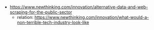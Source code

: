 - https://www.newthinking.com/innovation/alternative-data-and-web-scraping-for-the-public-sector
  - relation: https://www.newthinking.com/innovation/what-would-a-non-terrible-tech-industry-look-like
